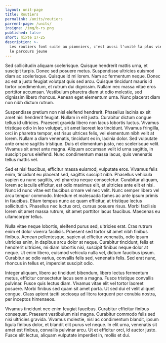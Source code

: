 ```yaml
---
layout: unit-page
title: Routiers
permalink: /units/routiers
parrent-page: /units/
insigne: /img/b-rs.png
published: false
short: mixte 17-25
description: >-
  Les routiers font suite au pionniers, c'est aussi l'unité la plus vieille dans
  le parcours jeune
---
```

 
Sed sollicitudin aliquam scelerisque. Quisque hendrerit mattis urna, et suscipit turpis. Donec sed posuere metus. Suspendisse ultricies euismod diam ac scelerisque. Quisque id mi lorem. Nam ac fermentum neque. Donec ac est a justo feugiat volutpat quis sed arcu. Quisque tincidunt mauris id tortor condimentum, et rutrum dui dignissim. Nullam nec massa vitae eros porttitor accumsan. Vestibulum pharetra diam ut odio molestie, sed dignissim libero rhoncus. Aenean eget elementum urna. Nunc placerat diam non nibh dictum rutrum.

Suspendisse pretium non nisl eleifend hendrerit. Phasellus lacinia ex sit amet nisi hendrerit feugiat. Nullam in elit justo. Curabitur dictum congue tellus id ultricies. Praesent gravida libero non lacus lobortis luctus. Vivamus tristique odio in leo volutpat, sit amet laoreet leo tincidunt. Vivamus fringilla, orci in pharetra tempor, est risus ultrices felis, vel elementum nibh velit at lorem. Nullam a diam venenatis, tincidunt ex in, lacinia dolor. Sed vulputate ante ornare sagittis tristique. Duis et elementum justo, nec scelerisque velit. Vivamus sit amet ante magna. Aliquam accumsan velit id urna sagittis, in suscipit purus eleifend. Nunc condimentum massa lacus, quis venenatis tellus mattis vel.

Sed et nisl faucibus, efficitur massa euismod, vulputate eros. Vivamus felis enim, tincidunt eu placerat sed, sagittis suscipit nibh. Phasellus vehicula sapien eu nunc sagittis, vel pharetra neque consectetur. Curabitur aliquam, lorem ac iaculis efficitur, est odio maximus elit, et ultricies ante elit et nisi. Nunc id nunc vitae est faucibus ornare vel nec velit. Nunc semper libero vel arcu tempor commodo. Interdum et malesuada fames ac ante ipsum primis in faucibus. Etiam tempus nunc ac quam efficitur, at tristique lectus sollicitudin. Phasellus nec luctus orci, cursus posuere risus. Morbi facilisis lorem sit amet massa rutrum, sit amet porttitor lacus faucibus. Maecenas eu ullamcorper tellus.

Nulla vitae neque lobortis, eleifend purus sed, ultricies erat. Cras rutrum enim et dolor viverra facilisis. Praesent sed tortor sit amet nibh finibus finibus. Aenean pellentesque, sapien at efficitur venenatis, odio ipsum ultricies enim, in dapibus arcu dolor at neque. Curabitur tincidunt, felis et hendrerit ultricies, mi diam lobortis nisi, suscipit finibus neque dolor at neque. Ut enim libero, euismod vehicula nulla vel, dictum faucibus ipsum. Curabitur ac odio varius, convallis felis sed, venenatis felis. Sed erat nunc, rhoncus in tellus et, imperdiet suscipit odio.

Integer aliquam, libero ac tincidunt bibendum, libero lectus fermentum metus, efficitur consectetur lacus sem a magna. Fusce tristique convallis pulvinar. Fusce quis lectus diam. Vivamus vitae elit vel tortor laoreet posuere. Morbi finibus sed quam sit amet porta. Ut sed dui et velit aliquet congue. Class aptent taciti sociosqu ad litora torquent per conubia nostra, per inceptos himenaeos.

Vivamus tincidunt nec enim feugiat faucibus. Curabitur efficitur finibus consequat. Praesent vestibulum nisi magna. Curabitur commodo felis sed nisi ultricies gravida. Vivamus molestie, nisl ac condimentum blandit, ipsum ligula finibus dolor, et blandit elit purus vel neque. In elit urna, venenatis sit amet est finibus, convallis pulvinar arcu. Ut et efficitur orci, id auctor justo. Fusce elit lectus, aliquam vulputate imperdiet in, mollis et dui.





